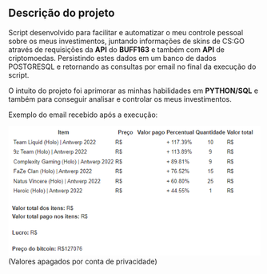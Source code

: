 <h2> Descrição do projeto </h2>

  Script desenvolvido para facilitar e automatizar o meu controle pessoal sobre os meus investimentos, juntando informações de skins de CS:GO através de requisições da **API** do **BUFF163** e também com **API** de criptomoedas. Persistindo estes dados em um banco de dados POSTGRESQL e retornando as consultas por email no final da execução do script.

  O intuito do projeto foi aprimorar as minhas habilidades em **PYTHON/SQL** e também para conseguir analisar e controlar os meus investimentos.


  Exemplo do email recebido após a execução:

  <img src="\img\email.png">
  (Valores apagados por conta de privacidade)

